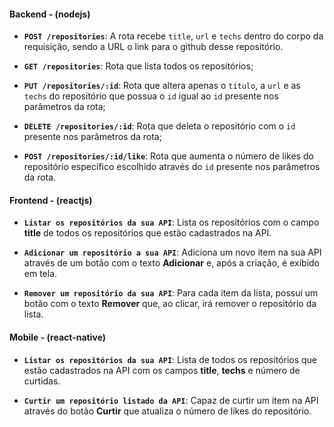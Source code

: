 #### Backend - (nodejs)

- **`POST /repositories`**: A rota recebe `title`, `url` e `techs` dentro do corpo da requisição, sendo a URL o link para o github desse repositório.

- **`GET /repositories`**: Rota que lista todos os repositórios;

- **`PUT /repositories/:id`**: Rota que altera apenas o `título`, a `url` e as `techs` do repositório que possua o `id` igual ao `id` presente nos parâmetros da rota;

- **`DELETE /repositories/:id`**: Rota que deleta o repositório com o `id` presente nos parâmetros da rota;

- **`POST /repositories/:id/like`**: Rota que aumenta o número de likes do repositório específico escolhido através do `id` presente nos parâmetros da rota.

#### Frontend - (reactjs)

- **`Listar os repositórios da sua API`**: Lista os repositórios com o campo **title** de todos os repositórios que estão cadastrados na API.

- **`Adicionar um repositório a sua API`**: Adiciona um novo item na sua API através de um botão com o texto **Adicionar** e, após a criação, é exibido em tela.

- **`Remover um repositório da sua API`**: Para cada item da lista, possui um botão com o texto **Remover** que, ao clicar, irá remover o repositório da lista.

#### Mobile - (react-native)

- **`Listar os repositórios da sua API`**: Lista de todos os repositórios que estão cadastrados na API com os campos **title**, **techs** e número de curtidas.

- **`Curtir um repositório listado da API`**: Capaz de curtir um item na API através do botão **Curtir** que atualiza o número de likes do repositório.




